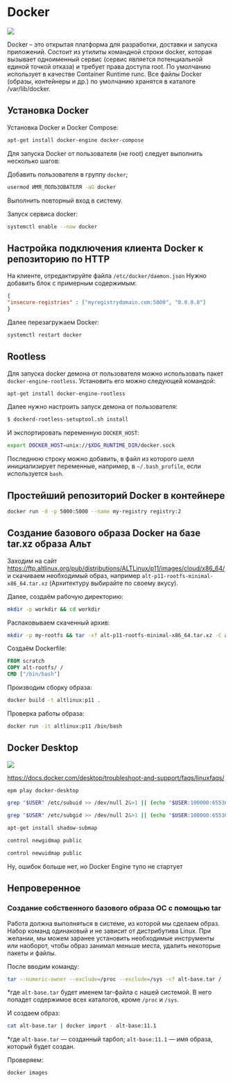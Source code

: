 # Docker

![](https://1000logos.net/wp-content/uploads/2021/11/Docker-Logo-2015.png)

Docker – это открытая платформа для разработки, доставки и запуска приложений. Состоит из утилиты командной строки docker, которая вызывает одноименный сервис (сервис является потенциальной единой точкой отказа) и требует права доступа root. По умолчанию использует в качестве Container Runtime runc. Все файлы Docker (образы, контейнеры и др.) по умолчанию хранятся в каталоге /var/lib/docker.


## Установка Docker

Установка Docker и Docker Compose:
```bash
apt-get install docker-engine docker-compose
```

Для запуска Docker от пользователя (не root) следует выполнить несколько шагов:

Добавить пользователя в группу `docker`;
```bash
usermod ИМЯ_ПОЛЬЗОВАТЕЛЯ -aG docker
```

Выполнить повторный вход в систему.

Запуск сервиса docker:
```bash
systemctl enable --now docker
```

## Настройка подключения клиента Docker к репозиторию по HTTP

На клиенте, отредактируйте файла `/etc/docker/daemon.json` Нужно добавить блок с примерным содержимым:

```json
{
"insecure-registries" : ["myregistrydomain.com:5000", "0.0.0.0"]
}

```

Далее перезагружаем Docker:
```bash
systemctl restart docker
```

## Rootless

Для запуска docker демона от пользователя можно использовать пакет `docker-engine-rootless`. Установить его можно следующей командой:
```bash
apt-get install docker-engine-rootless
```
Далее нужно настроить запуск демона от пользователя:
```bash
$ dockerd-rootless-setuptool.sh install
```
И экcпортировать переменную `DOCKER_HOST`:
```bash
export DOCKER_HOST=unix://$XDG_RUNTIME_DIR/docker.sock
```
Последнюю строку можно добавить, в файл из которого шелл инициализирует переменные, например, в `~/.bash_profile`, если используется `bash`. 


## Простейший репозиторий Docker в контейнере

```bash
docker run -d -p 5000:5000 --name my-registry registry:2
```


## Создание базового образа Docker на базе tar.xz образа Альт

Заходим на сайт https://ftp.altlinux.org/pub/distributions/ALTLinux/p11/images/cloud/x86_64/ и скачиваем необходимый образ, например `alt-p11-rootfs-minimal-x86_64.tar.xz` (Архитектуру выбирайте по своему вкусу).

Далее, создаём рабочую директорию:
```bash
mkdir -p workdir && cd workdir
```

Распаковываем скаченный архив:
```bash
mkdir -p my-rootfs && tar -xf alt-p11-rootfs-minimal-x86_64.tar.xz -C alt-rootfs
```

Создаём Dockerfile:
```Dockerfile
FROM scratch
COPY alt-rootfs/ /
CMD ["/bin/bash"]
```

Производим сборку образа:
```bash
docker build -t altlinux:p11 .
```

Проверка работы образа:
```bash
docker run -it altlinux:p11 /bin/bash
```

## Docker Desktop

![](https://lh7-qw.googleusercontent.com/docsz/AD_4nXcJUyHMeleX4bZxoPwzJazF7wNsJEBRZR7Cu-fZEXebsi5Z4bnUpxda07yLkHN2OgpSLFEezCPG4hq3vVLAK1Sk-59E_2tJ2hqDQgR3sN2ExnSKu3EqRsiQESojTBn1TNTFaklM?key=5K-4atmrx18Kq4xriCXX3JiH)

https://docs.docker.com/desktop/troubleshoot-and-support/faqs/linuxfaqs/

```bash
epm play docker-desktop
```

```bash
grep "$USER" /etc/subuid >> /dev/null 2&>1 || (echo "$USER:100000:65536" | sudo tee -a /etc/subuid)

grep "$USER" /etc/subgid >> /dev/null 2&>1 || (echo "$USER:100000:65536" | sudo tee -a /etc/subgid)
```

```bash
apt-get install shadow-submap
```

```bash
control newgidmap public

control newuidmap public
```
Ну, ошибок больше нет, но Docker Engine тупо не стартует

## Непроверенное

### Создание собственного базового образа ОС с помощью tar

Работа должна выполняться в системе, из которой мы сделаем образ. Набор команд одинаковый и не зависит от дистрибутива Linux. При желании, мы можем заранее установить необходимые инструменты или наоборот, чтобы образ занимал меньше места, удалить некоторые пакеты и файлы.

После вводим команду:
```bash
tar --numeric-owner --exclude=/proc --exclude=/sys -cf alt-base.tar /
```

*где `alt-base.tar` будет именем tar-файла с нашей системой. В него попадет содержимое всех каталогов, кроме `/proc` и `/sys`.

И создаем образ:
```bash
cat alt-base.tar | docker import - alt-base:11.1
```
*где `alt-base.tar` — созданный тарбол; `alt-base:11.1` — имя образа, который будет создан.

Проверяем:
```bash
docker images
```